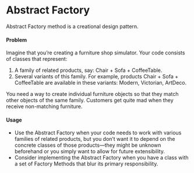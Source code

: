 # Abstract Factory

Abstract Factory method is a creational design pattern.

#### Problem
Imagine that you’re creating a furniture shop simulator. Your code consists of classes that represent:

1. A family of related products, say: Chair + Sofa + CoffeeTable.
2. Several variants of this family. For example, products Chair + Sofa + CoffeeTable are available in these variants: Modern, Victorian, ArtDeco.

You need a way to create individual furniture objects so that they match other objects of the same family. Customers get quite mad when they receive non-matching furniture.


#### Usage
- Use the Abstract Factory when your code needs to work with various families of related products, but you don’t want it to depend on the concrete classes of those products—they might be unknown beforehand or you simply want to allow for future extensibility.
- Consider implementing the Abstract Factory when you have a class with a set of Factory Methods that blur its primary responsibility.
